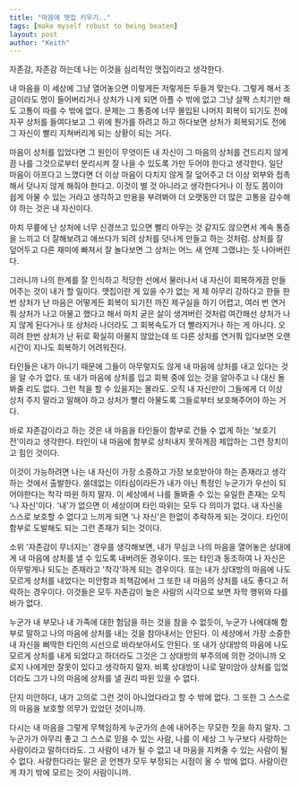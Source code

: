 ```yaml
---
title: "마음에 맷집 키우기.."
tags: [make myself robust to being beaten]
layout: post
author: "Keith"
---
```


자존감, 자존감 하는데 나는 이것을 심리적인 맷집이라고 생각한다. 

내 마음을 이 세상에 그냥 열어놓으면 이렇게든 저렇게든 두들겨 맞는다. 그렇게 해서 조금이라도 멍이 들어버리거나 상처가 나게 되면 아플 수 밖에 없고 그냥 살짝 스치기만 해도 고통이 따를 수 밖에 없다. 문제는 그 통증에 너무 몰입된 나머지 회복이 되기도 전에 자꾸 상처를 들여다보고 그 위에 뭔가를 하려고 하고 하다보면 상처가 회복되기도 전에 그 자신이 빨리 지쳐버리게 되는 상황이 되는 거다.

마음이 상처를 입었다면 그 원인이 무엇이든 내 자신이 그 마음의 상처를 건드리지 않게끔 나를 그것으로부터 분리시켜 잘 나을 수 있도록 가만 두어야 한다고 생각한다. 일단 마음이 아프다고 느꼈다면 더 이상 마음이 다치지 않게 잘 덮어주고 더 이상 외부와 접촉해서 덧나지 않게 해줘야 한다고. 이것이 별 것 아니라고 생각한다거나 이 정도 쯤이야 쉽게 아물 수 있는 거라고 생각하고 만용을 부려봐야 더 오랫동안 더 많은 고통을 감수해야 하는 것은 내 자신이다. 

마치 무릎에 난 상처에 너무 신경쓰고 있으면 빨리 아무는 것 같지도 않으면서 계속 통증을 느끼고 더 잘해보려고 애쓰다가 되려 상처를 덧나게 만들고 하는 것처럼. 상처를 잘 덮어두고 다른 재미에 빠져서 잘 놀다보면 그 상처는 어느 새 언제 그랬냐는 듯 나아버린다.

그러니까 나의 한계를 잘 인식하고 적당한 선에서 물러나서 내 자신이 회복하게끔 만들어주는 것이 내가 할 일이다. 맷집이란 게 있을 수가 없는 게 제 아무리 강하다고 한들 한번 상처가 난 마음은 어떻게든 회복이 되기전 까진 제구실을 하기 어렵고, 여러 번 연거풔 상처가 나고 아물고 했다고 해서 마치 굳은 살이 생겨버린 것처럼 여간해선 상처가 나지 않게 된다거나 또 상처라 나더라도 그 회복속도가 더 빨라지거나 하는 게 아니다. 오히려 한번 상처가 난 뒤로 확실히 아물지 않았는데 또 다른 상처를 연거풔 입다보면 오랜 시간이 지나도 회복하기 어려워진다. 

타인들은 내가 아니기 때문에 그들이 아무렇지도 않게 내 마음에 상처를 내고 있다는 것을 알 수가 없다. 또 내가 마음에 상처를 입고 회복 중에 있는 것을 알아주고 나 대신 돌봐줄 리도 없다. 그런 척을 할 수 있을지는 몰라도. 오직 내 자신만이 그들에게 더 이상 상처 주지 말라고 말해야 하고 상처가 빨리 아물도록 그들로부터 보호해주어야 하는 거다. 

바로 자존감이라고 하는 것은 내 마음을 타인들이 함부로 건들 수 없게 하는 '보호기전'이라고 생각한다. 타인이 내 마음에 함부로 상처내지 못하게끔 제압하는 그런 장치이고 힘인 것이다. 

이것이 가능하려면 나는 내 자신이 가장 소중하고 가장 보호받아야 하는 존재라고 생각하는 것에서 출발한다. 쓸데없는 이타심이라든가 내가 아닌 특정인 누군가가 우선이 되어야한다는 착각 따윈 하지 말자. 이 세상에서 나를 돌봐줄 수 있는 유일한 존재는 오직 '나 자신'이다. '내'가 없으면 이 세상이며 타인 따위는 모두 다 의미가 없다. 내 자신을 스스로 보호할 수 없다고 느끼게 되면 '나 자신'은 한없이 추락하게 되는 것이다. 타인이 함부로 도발해도 되는 그런 존재가 되는 것이다.

소위 '자존감이 무너지는' 경우를 생각해보면, 내가 무심코 나의 마음을 열어놓은 상대에게 내 마음에 상처를 낼 수 있도록 내버려둔 경우이다. 또는 타인과 동조하여 나 자신은 아무렇게나 되도는 존재라고 '착각'하게 되는 경우이다. 또는 내가 상대방의 마음에 나도 모르게 상처를 내었다는 미안함과 죄책감에서 그 또한 내 마음의 상처를 내도 좋다고 허락하는 경우이다. 이것들은 모두 자존감이 높은 사람의 시각으로 보면 자학 행위와 다를 바가 없다.

누군가 내 부모나 내 가족에 대한 험담을 하는 것을 참을 수 없듯이, 누군가 나에대해 함부로 말하고 나의 마음에 상처를 내는 것을 참아내서는 안된다. 이 세상에서 가장 소중한 내 자신을 삐딱한 타인의 시선으로 바라보아서도 안된다. 또 내가 상대방의 마음에 나도 모르게 상처를 내게 되었다고 하더라도 그것은 그 상대방의 부주의에 의한 것이니까 오로지 나에게만 잘못이 있다고 생각하지 말자. 비록 상대방이 나로 말미암아 상처를 입었더라도 그가 나의 마음에 상처를 낼 권리 따윈 있을 수 없다. 

단지 미안하다, 내가 고의로 그런 것이 아니었다라고 할 수 밖에 없다. 그 또한 그 스스로의 마음을 보호할 의무가 있었던 것이니까.

다시는 내 마음을 그렇게 무책임하게 누군가의 손에 내어주는 무모한 짓을 하지 말자. 그 누군가가 아무리 좋고 그 스스로 믿을 수 있는 사람, 나를 이 세상 그 누구보다 사랑하는 사람이라고 말하더라도. 그 사람이 내가 될 수 없고 내 마음을 지켜줄 수 있는 사람이 될 수 없다. 사랑한다라는 말은 곧 언젠가 모두 부정되는 시점이 올 수 밖에 없다. 사람이란 게 자기 밖에 모르는 것이 사람이니까. 